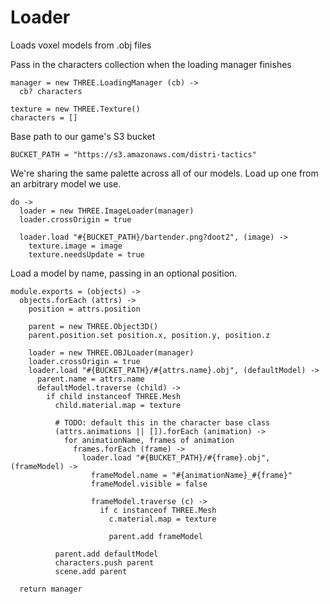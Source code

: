 Loader
======

Loads voxel models from .obj files

Pass in the characters collection when the loading manager finishes

    manager = new THREE.LoadingManager (cb) ->
      cb? characters

    texture = new THREE.Texture()
    characters = []

Base path to our game's S3 bucket

    BUCKET_PATH = "https://s3.amazonaws.com/distri-tactics"

We're sharing the same palette across all of our models.
Load up one from an arbitrary model we use.

    do ->
      loader = new THREE.ImageLoader(manager)
      loader.crossOrigin = true

      loader.load "#{BUCKET_PATH}/bartender.png?doot2", (image) ->
        texture.image = image
        texture.needsUpdate = true

Load a model by name, passing in an optional position.

    module.exports = (objects) ->
      objects.forEach (attrs) ->
        position = attrs.position

        parent = new THREE.Object3D()
        parent.position.set position.x, position.y, position.z

        loader = new THREE.OBJLoader(manager)
        loader.crossOrigin = true
        loader.load "#{BUCKET_PATH}/#{attrs.name}.obj", (defaultModel) ->
          parent.name = attrs.name
          defaultModel.traverse (child) ->
            if child instanceof THREE.Mesh
              child.material.map = texture

              # TODO: default this in the character base class
              (attrs.animations || []).forEach (animation) ->
                for animationName, frames of animation
                  frames.forEach (frame) ->
                    loader.load "#{BUCKET_PATH}/#{frame}.obj", (frameModel) ->
                      frameModel.name = "#{animationName}_#{frame}"
                      frameModel.visible = false
                    
                      frameModel.traverse (c) ->
                        if c instanceof THREE.Mesh
                          c.material.map = texture

                          parent.add frameModel

              parent.add defaultModel
              characters.push parent
              scene.add parent

      return manager

